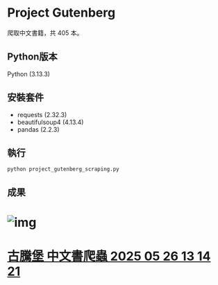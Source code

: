 # Project Gutenberg

爬取中文書籍，共 405 本。

## Python版本

Python (3.13.3)

## 安裝套件

- requests (2.32.3)
- beautifulsoup4 (4.13.4)
- pandas (2.2.3)

## 執行
`python project_gutenberg_scraping.py`

## 成果

![img](https://drive.google.com/uc?export=view&id=1JsLC2iOMZkzEuJub6QKH4YtXXFcwKo-w)
==========
[古騰堡 中文書爬蟲 2025 05 26 13 14 21](https://youtu.be/JPpjXZYv_0g)
==========
